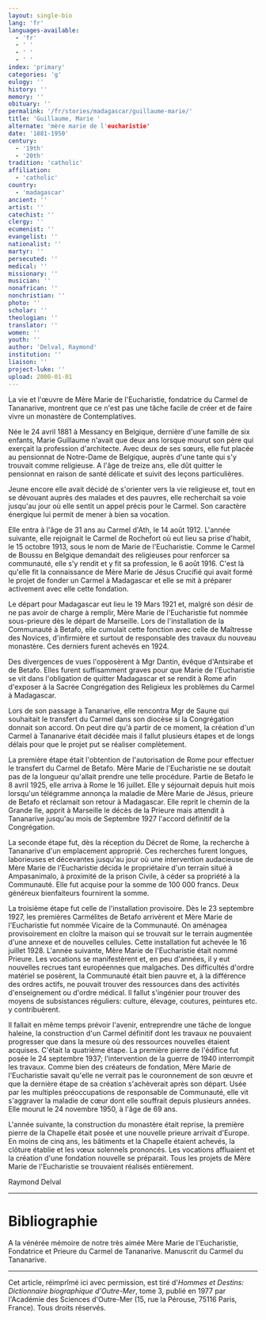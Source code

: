 ```yaml
---
layout: single-bio
lang: 'fr'
languages-available:
  - 'fr'
  - ' '
  - ' '
  - ' '
index: 'primary'
categories: 'g'
eulogy: ''
history: ''
memory: ''
obituary: ''
permalink: '/fr/stories/madagascar/guillaume-marie/'
title: 'Guillaume, Marie '
alternate: 'mère marie de l'eucharistie'
date: '1881-1950'
century:
  - '19th'
  - '20th'
tradition: 'catholic'
affiliation:
  - 'catholic'
country:
  - 'madagascar'
ancient: ''
artist: ''
catechist: ''
clergy: ''
ecumenist: ''
evangelist: ''
nationalist: ''
martyr: ''
persecuted: ''
medical: ''
missionary: ''
musician: ''
nonafrican: ''
nonchristian: ''
photo: ''
scholar: ''
theologian: ''
translator: ''
women: ''
youth: ''
author: 'Delval, Raymond'
institution: ''
liaison: ''
project-luke: ''
upload: 2000-01-01
---
```



La vie et l'œuvre de Mère Marie de l'Eucharistie, fondatrice du Carmel de Tananarive, montrent que ce n'est pas une tâche facile de créer et de faire vivre un monastère de Contemplatives.

Née le 24 avril 1881 à Messancy en Belgique, dernière d'une famille de six enfants, Marie Guillaume n'avait que deux ans lorsque mourut son père qui exerçait la profession d'architecte. Avec deux de ses sœurs, elle fut placée au pensionnat de Notre-Dame de Belgique, auprès d'une tante qui s'y trouvait comme religieuse. A l'âge de treize ans, elle dût quitter le pensionnat en raison de santé délicate et suivit des leçons particulières.

Jeune encore elle avait décidé de s'orienter vers la vie religieuse et, tout en se dévouant auprès des malades et des pauvres, elle recherchait sa voie jusqu'au jour où elle sentit un appel précis pour le Carmel. Son caractère énergique lui permit de mener à bien sa vocation.

Elle entra à l'âge de 31 ans au Carmel d'Ath, le 14 août 1912. L'année suivante, elle rejoignait le Carmel de Rochefort où eut lieu sa prise d'habit, le 15 octobre 1913, sous le nom de Marie de l'Eucharistie. Comme le Carmel de Boussu en Belgique demandait des religieuses pour renforcer sa communauté, elle s'y rendit et y fit sa profession, le 6 août 1916. C'est là qu'elle fit la connaissance de Mère Marie de Jésus Crucifié qui avait formé le projet de fonder un Carmel à Madagascar et elle se mit à préparer activement avec elle cette fondation.

Le départ pour Madagascar eut lieu le 19 Mars 1921 et, malgré son désir de ne pas avoir de charge à remplir, Mère Marie de l'Eucharistie fut nommée sous-prieure dès le départ de Marseille. Lors de l'installation de la Communauté à Betafo, elle cumulait cette fonction avec celle de Maîtresse des Novices, d'infirmière et surtout de responsable des travaux du nouveau monastère. Ces derniers furent achevés en 1924.

Des divergences de vues l'opposèrent à Mgr Dantin, évêque d'Antsirabe et de Betafo. Elles furent suffisamment graves pour que Marie de l'Eucharistie se vit dans l'obligation de quitter Madagascar et se rendit à Rome afin d'exposer à la Sacrée Congrégation des Religieux les problèmes du Carmel à Madagascar.

Lors de son passage à Tananarive, elle rencontra Mgr de Saune qui souhaitait le transfert du Carmel dans son diocèse si la Congrégation donnait son accord. On peut dire qu'à partir de ce moment, la création d'un Carmel à Tananarive était décidée mais il fallut plusieurs étapes et de longs délais pour que le projet put se réaliser complètement.

La première étape était l'obtention de l'autorisation de Rome pour effectuer le transfert du Carmel de Betafo. Mère Marie de l'Eucharistie ne se doutait pas de la longueur qu'allait prendre une telle procédure. Partie de Betafo le 8 avril 1925, elle arriva à Rome le 16 juillet. Elle y séjournait depuis huit mois lorsqu'un télégramme annonça la maladie de Mère Marie de Jésus, prieure de Betafo et réclamait son retour à Madagascar. Elle reprit le chemin de la Grande Ile, apprit à Marseille le décès de la Prieure mais attendit à Tananarive jusqu'au mois de Septembre 1927 l'accord définitif de la Congrégation.

La seconde étape fut, dès la réception du Décret de Rome, la recherche à Tananarive d'un emplacement approprié. Ces recherches furent longues, laborieuses et décevantes jusqu'au jour où une intervention audacieuse de Mère Marie de l'Eucharistie décida le propriétaire d'un terrain situé à Ampasanimalo, à proximité de la prison Civile, à céder sa propriété à la Communauté. Elle fut acquise pour la somme de 100 000 francs. Deux généreux bienfaiteurs fournirent la somme.

La troisième étape fut celle de l'installation provisoire. Dès le 23 septembre 1927, les premières Carmélites de Betafo arrivèrent et Mère Marie de l'Eucharistie fut nommée Vicaire de la Communauté. On aménagea provisoirement en cloître la maison qui se trouvait sur le terrain augmentée d'une annexe et de nouvelles cellules. Cette installation fut achevée le 16 juillet 1928. L'année suivante, Mère Marie de l'Eucharistie était nommé Prieure. Les vocations se manifestèrent et, en peu d'années, il y eut nouvelles recrues tant européennes que malgaches. Des difficultés d'ordre matériel se posèrent, la Communauté était bien pauvre et, à la différence des ordres actifs, ne pouvait trouver des ressources dans des activités d'enseignement ou d'ordre médical. Il fallut s'ingénier pour trouver des moyens de subsistances réguliers: culture, élevage, coutures, peintures etc. y contribuèrent.

Il fallait en même temps prévoir l'avenir, entreprendre une tâche de longue haleine, la construction d'un Carmel définitif dont les travaux ne pouvaient progresser que dans la mesure où des ressources nouvelles étaient acquises. C'était la quatrième étape. La première pierre de l'édifice fut posée le 24 septembre 1937; l'intervention de la guerre de 1940 interrompit les travaux. Comme bien des créateurs de fondation, Mère Marie de l'Eucharistie savait qu'elle ne verrait pas le couronnement de son œuvre et que la dernière étape de sa création s'achèverait après son départ. Usée par les multiples préoccupations de responsable de Communauté, elle vit s'aggraver la maladie de cœur dont elle souffrait depuis plusieurs années. Elle mourut le 24 novembre 1950, à l'âge de 69 ans.

L'année suivante, la construction du monastère était reprise, la première pierre de la Chapelle était posée et une nouvelle prieure arrivait d'Europe. En moins de cinq ans, les bâtiments et la Chapelle étaient achevés, la clôture établie et les vœux solennels prononcés. Les vocations affluaient et la création d'une fondation nouvelle se préparait. Tous les projets de Mère Marie de l'Eucharistie se trouvaient réalisés entièrement.

Raymond Delval

---

# Bibliographie

A la vénérée mémoire de notre très aimée Mère Marie de l'Eucharistie, Fondatrice et Prieure du Carmel de Tananarive. Manuscrit du Carmel du Tananarive.

---

Cet article, réimprîmé ici avec permission, est tiré d'*Hommes et Destins: Dictionnaire biographique d'Outre-Mer*, tome 3, publié en 1977 par l'Académie des Sciences d'Outre-Mer (15, rue la Pérouse, 75116 Paris, France). Tous droits réservés.